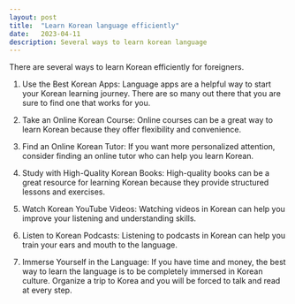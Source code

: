 ```yaml
---
layout: post
title:  "Learn Korean language efficiently"
date:   2023-04-11
description: Several ways to learn korean language
---
```


There are several ways to learn Korean efficiently for foreigners. 

1. Use the Best Korean Apps: Language apps are a helpful way to start your Korean learning journey. There are so many out there that you are sure to find one that works for you.

2. Take an Online Korean Course: Online courses can be a great way to learn Korean because they offer flexibility and convenience.

3. Find an Online Korean Tutor: If you want more personalized attention, consider finding an online tutor who can help you learn Korean.

4. Study with High-Quality Korean Books: High-quality books can be a great resource for learning Korean because they provide structured lessons and exercises.

5. Watch Korean YouTube Videos: Watching videos in Korean can help you improve your listening and understanding skills.

6. Listen to Korean Podcasts: Listening to podcasts in Korean can help you train your ears and mouth to the language.

7. Immerse Yourself in the Language: If you have time and money, the best way to learn the language is to be completely immersed in Korean culture. Organize a trip to Korea and you will be forced to talk and read at every step.
